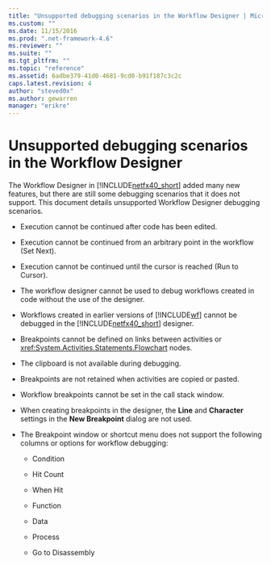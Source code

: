 ```yaml
---
title: "Unsupported debugging scenarios in the Workflow Designer | Microsoft Docs"
ms.custom: ""
ms.date: 11/15/2016
ms.prod: ".net-framework-4.6"
ms.reviewer: ""
ms.suite: ""
ms.tgt_pltfrm: ""
ms.topic: "reference"
ms.assetid: 6adbe379-41d0-4681-9cd0-b91f187c3c2c
caps.latest.revision: 4
author: "steved0x"
ms.author: gewarren
manager: "erikre"
---
```

# Unsupported debugging scenarios in the Workflow Designer
The Workflow Designer in [!INCLUDE[netfx40_short](../includes/netfx40-short-md.md)] added many new features, but there are still some debugging scenarios that it does not support. This document details unsupported Workflow Designer debugging scenarios.  
  
-   Execution cannot be continued after code has been edited.  
  
-   Execution cannot be continued from an arbitrary point in the workflow (Set Next).  
  
-   Execution cannot be continued until the cursor is reached (Run to Cursor).  
  
-   The workflow designer cannot be used to debug workflows created in code without the use of the designer.  
  
-   Workflows created in earlier versions of [!INCLUDE[wf](../includes/wf-md.md)] cannot be debugged in the [!INCLUDE[netfx40_short](../includes/netfx40-short-md.md)] designer.  
  
-   Breakpoints cannot be defined on links between activities or <xref:System.Activities.Statements.Flowchart> nodes.  
  
-   The clipboard is not available during debugging.  
  
-   Breakpoints are not retained when activities are copied or pasted.  
  
-   Workflow breakpoints cannot be set in the call stack window.  
  
-   When creating breakpoints in the designer, the **Line** and **Character** settings in the **New Breakpoint** dialog are not used.  
  
-   The Breakpoint window or shortcut menu does not support the following columns or options for workflow debugging:  
  
    -   Condition  
  
    -   Hit Count  
  
    -   When Hit  
  
    -   Function  
  
    -   Data  
  
    -   Process  
  
    -   Go to Disassembly